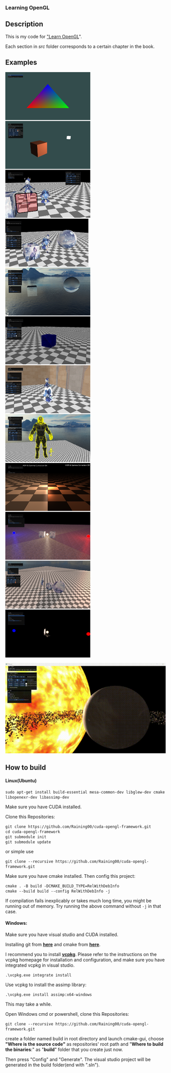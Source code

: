 ### **Learning OpenGL**

## Description

This is my code for ["Learn OpenGL](https://learnopengl.com/)".

Each section in *src* folder corresponds to a certain chapter in the book.

## Examples

<a><img src="images/colorfulTriangle.png" height="150px"></a>
<a><img src="images/basicLighting.png" height="150px"></a>
<a><img src="images/blending.png" height="150px"></a>
<a><img src="images/meshes.png" height="150px"></a>
<a><img src="images/skybox.png" height="150px"></a>
<a><img src="images/pointSprit.png" height="150px"></a>
<a><img src="images/depthTest.png" height="150px"></a>
<a><img src="images/geometricShader.png" height="150px"></a>
<a><img src="images/HDR_gamma.png" height="150px"></a>
<a><img src="images/Bloom.png" height="150px"></a>
<a><img src="images/shaderMapping.png" height="150px"></a>
<a><img src="images/Brightness.png" height="150px"></a>


<a><img src="images/planet.gif" width="800px"></a>

## How to build

#### Linux(Ubuntu)

```shell
sudo apt-get install build-essential mesa-common-dev libglew-dev cmake libopenexr-dev libassimp-dev
```

Make sure you have CUDA installed.

Clone this Repositories:

```shell
git clone https://github.com/Raining00/cuda-opengl-framework.git
cd cuda-opengl-framework
git submodule init
git submodule update
```

or simple use

```shell
git clone --recursive https://github.com/Raining00/cuda-opengl-framework.git
```

Make sure you have cmake installed. Then config this project:

```shell
cmake . -B build -DCMAKE_BUILD_TYPE=RelWithDebInfo
cmake --build build --config RelWithDebInfo -j
```

If compilation fails inexplicably or takes much long time, you might be running out of memory. Try running the above command without `-j` in that case.

#### Windows:

Make sure you have visual studio and CUDA installed.

Installing git from [**here**](https://git-scm.com/downloads) and cmake from [**here**](https://cmake.org/download/).

I recommend you to install [**vcpkg**](https://github.com/microsoft/vcpkg.git). Please refer to the instructions on the vcpkg homepage for installation and configuration, and make sure you have integrated vcpkg in visual studio.

```shell
.\vcpkg.exe integrate install
```

Use vcpkg to install the assimp library:

```
.\vcpkg.exe install assimp:x64-windows
```

This may take a while.

Open Windows cmd or powershell, clone this Repositories:

```shell
git clone --recursive https://github.com/Raining00/cuda-opengl-framework.git
```

create a folder named build in root directory and launch cmake-gui, choose **"Where is the source code"** as repositories' root path and "**Where to build the binaries**:" as "**build**" folder that you create just now.

Then press "Config" and "Generate". The visual studio project will be generated in the build folder(end with ".sln").

